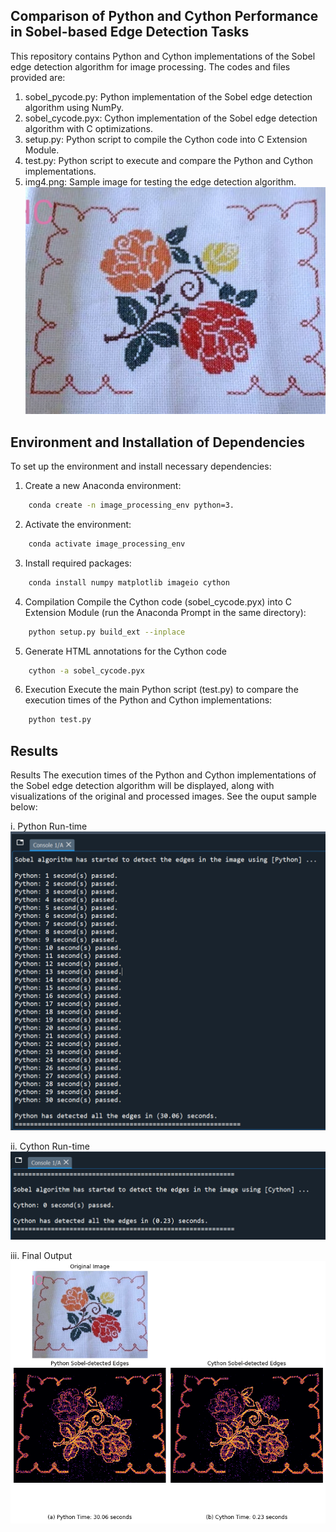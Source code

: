 ## Comparison of Python and Cython Performance in Sobel-based Edge Detection Tasks

This repository contains Python and Cython implementations of the Sobel edge detection algorithm for image processing. The codes and files provided are:
1.	sobel_pycode.py: Python implementation of the Sobel edge detection algorithm using NumPy.
2.	sobel_cycode.pyx: Cython implementation of the Sobel edge detection algorithm with C optimizations.
3.	setup.py: Python script to compile the Cython code into C Extension Module.
4.	test.py: Python script to execute and compare the Python and Cython implementations.
5.	img4.png: Sample image for testing the edge detection algorithm.
   ![Sample Image](Images/img4.png "Sample Image")
   
## Environment and Installation of Dependencies
To set up the environment and install necessary dependencies:
1. Create a new Anaconda environment:
```bash
	conda create -n image_processing_env python=3.
 ```
2. Activate the environment:
```bash
	conda activate image_processing_env 
```
3. Install required packages:
```bash
	conda install numpy matplotlib imageio cython 
```
4. Compilation
Compile the Cython code (sobel_cycode.pyx) into C Extension Module (run the Anaconda Prompt in the same directory):
```bash
	python setup.py build_ext --inplace 
```
5. Generate HTML annotations for the Cython code
```bash
	cython -a sobel_cycode.pyx
```
6. Execution
Execute the main Python script (test.py) to compare the execution times of the Python and Cython implementations:
```bash
	python test.py 
```
## Results
Results
The execution times of the Python and Cython implementations of the Sobel edge detection algorithm will be displayed, along with visualizations of the original and processed images. See the ouput sample below:

i. Python Run-time
![Python Run-time](Images/python_run_time.png "Python Run-time")

ii. Cython Run-time
![Cython Run-time](Images/cython_run_time.png "Cython Run-time")

iii. Final Output
![Detected Edges](Images/Result.png "Detected Edges")


